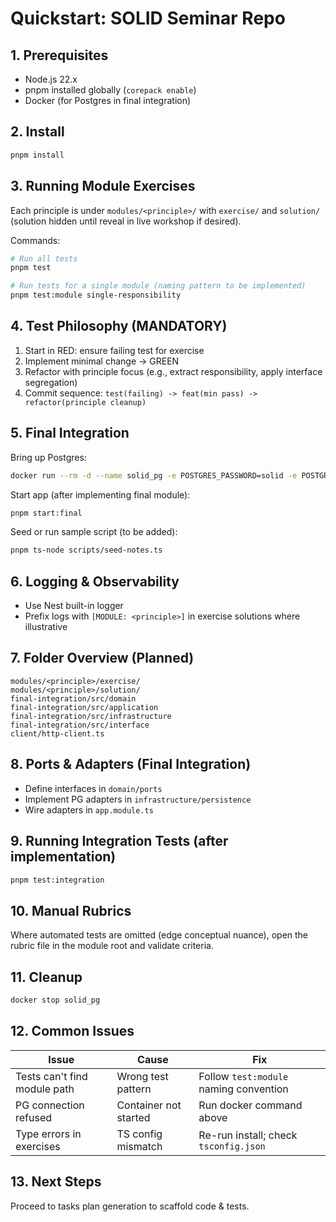 # Quickstart: SOLID Seminar Repo

## 1. Prerequisites
- Node.js 22.x
- pnpm installed globally (`corepack enable`)
- Docker (for Postgres in final integration)

## 2. Install
```bash
pnpm install
```

## 3. Running Module Exercises
Each principle is under `modules/<principle>/` with `exercise/` and `solution/` (solution hidden until reveal in live workshop if desired).

Commands:
```bash
# Run all tests
pnpm test

# Run tests for a single module (naming pattern to be implemented)
pnpm test:module single-responsibility
```

## 4. Test Philosophy (MANDATORY)
1. Start in RED: ensure failing test for exercise
2. Implement minimal change → GREEN
3. Refactor with principle focus (e.g., extract responsibility, apply interface segregation)
4. Commit sequence: `test(failing) -> feat(min pass) -> refactor(principle cleanup)`

## 5. Final Integration
Bring up Postgres:
```bash
docker run --rm -d --name solid_pg -e POSTGRES_PASSWORD=solid -e POSTGRES_USER=solid -e POSTGRES_DB=solid -p 5432:5432 postgres:16
```

Start app (after implementing final module):
```bash
pnpm start:final
```

Seed or run sample script (to be added):
```bash
pnpm ts-node scripts/seed-notes.ts
```

## 6. Logging & Observability
- Use Nest built-in logger
- Prefix logs with `[MODULE: <principle>]` in exercise solutions where illustrative

## 7. Folder Overview (Planned)
```text
modules/<principle>/exercise/
modules/<principle>/solution/
final-integration/src/domain
final-integration/src/application
final-integration/src/infrastructure
final-integration/src/interface
client/http-client.ts
```

## 8. Ports & Adapters (Final Integration)
- Define interfaces in `domain/ports`
- Implement PG adapters in `infrastructure/persistence`
- Wire adapters in `app.module.ts`

## 9. Running Integration Tests (after implementation)
```bash
pnpm test:integration
```

## 10. Manual Rubrics
Where automated tests are omitted (edge conceptual nuance), open the rubric file in the module root and validate criteria.

## 11. Cleanup
```bash
docker stop solid_pg
```

## 12. Common Issues
| Issue | Cause | Fix |
|-------|-------|-----|
| Tests can't find module path | Wrong test pattern | Follow `test:module` naming convention |
| PG connection refused | Container not started | Run docker command above |
| Type errors in exercises | TS config mismatch | Re-run install; check `tsconfig.json` |

## 13. Next Steps
Proceed to tasks plan generation to scaffold code & tests.
